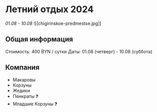 # Летний отдых 2024
_01.08 - 10.08_
![[chigirinskoe-predmestse.jpg]]
## Общая информация
Стоимость: 400 BYN / сутки
Даты: 01.08 (четверг) - 10.08 (суббота)
## Компания
- Макаровы
- Корзуны
- Жедики
- Пенкраты ❓
- Младшие Корзуны ❓
